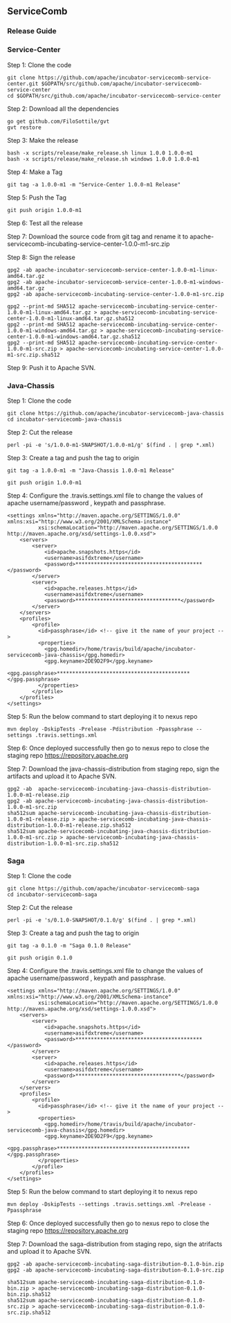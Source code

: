 ## ServiceComb

### Release Guide

### Service-Center

Step 1: Clone the code

```
git clone https://github.com/apache/incubator-servicecomb-service-center.git $GOPATH/src/github.com/apache/incubator-servicecomb-service-center
cd $GOPATH/src/github.com/apache/incubator-servicecomb-service-center
```

Step 2: Download all the dependencies

```
go get github.com/FiloSottile/gvt
gvt restore
```

Step 3: Make the release

```
bash -x scripts/release/make_release.sh linux 1.0.0 1.0.0-m1
bash -x scripts/release/make_release.sh windows 1.0.0 1.0.0-m1
```

Step 4: Make a Tag
```
git tag -a 1.0.0-m1 -m "Service-Center 1.0.0-m1 Release"
```

Step 5: Push the Tag
```
git push origin 1.0.0-m1
```

Step 6: Test all the release

Step 7: Download the source code from git tag and rename it to apache-servicecomb-incubating-service-center-1.0.0-m1-src.zip  
  
Step 8: Sign the release  
```
gpg2 -ab apache-incubator-servicecomb-service-center-1.0.0-m1-linux-amd64.tar.gz
gpg2 -ab apache-incubator-servicecomb-service-center-1.0.0-m1-windows-amd64.tar.gz
gpg2 -ab apache-servicecomb-incubating-service-center-1.0.0-m1-src.zip

gpg2 --print-md SHA512 apache-servicecomb-incubating-service-center-1.0.0-m1-linux-amd64.tar.gz > apache-servicecomb-incubating-service-center-1.0.0-m1-linux-amd64.tar.gz.sha512
gpg2 --print-md SHA512 apache-servicecomb-incubating-service-center-1.0.0-m1-windows-amd64.tar.gz > apache-servicecomb-incubating-service-center-1.0.0-m1-windows-amd64.tar.gz.sha512
gpg2 --print-md SHA512 apache-servicecomb-incubating-service-center-1.0.0-m1-src.zip > apache-servicecomb-incubating-service-center-1.0.0-m1-src.zip.sha512
```
Step 9: Push it to Apache SVN.

### Java-Chassis

Step 1: Clone the code
```
git clone https://github.com/apache/incubator-servicecomb-java-chassis
cd incubator-servicecomb-java-chassis
```

Step 2: Cut the release

```
perl -pi -e 's/1.0.0-m1-SNAPSHOT/1.0.0-m1/g' $(find . | grep *.xml)
```

Step 3: Create a tag and push the tag to origin

```
git tag -a 1.0.0-m1 -m "Java-Chassis 1.0.0-m1 Release"

git push origin 1.0.0-m1
```

Step 4: Configure the .travis.settings.xml file to change the values of apache username/password , keypath and passphrase.
```
<settings xmlns="http://maven.apache.org/SETTINGS/1.0.0" xmlns:xsi="http://www.w3.org/2001/XMLSchema-instance"
          xsi:schemaLocation="http://maven.apache.org/SETTINGS/1.0.0 http://maven.apache.org/xsd/settings-1.0.0.xsd">
    <servers>
        <server>
            <id>apache.snapshots.https</id>
            <username>asifdxtreme</username>
            <password>*****************************************</password>
        </server>
        <server>
            <id>apache.releases.https</id>
            <username>asifdxtreme</username>
            <password>**********************************</password>
        </server>
    </servers>
    <profiles>
        <profile>
          <id>passphrase</id> <!-- give it the name of your project -->
          <properties>
            <gpg.homedir>/home/travis/build/apache/incubator-servicecomb-java-chassis</gpg.homedir>
            <gpg.keyname>2DE9D2F9</gpg.keyname>
            <gpg.passphrase>*******************************************</gpg.passphrase>
          </properties>
        </profile>
    </profiles>          
</settings>
```

Step 5: Run the below command to start deploying it to nexus repo
```
mvn deploy -DskipTests -Prelease -Pdistribution -Ppassphrase --settings .travis.settings.xml
```

Step 6: Once deployed successfully then go to nexus repo to close the staging repo https://repository.apache.org 

Step 7: Download the java-chassis-distribution from staging repo, sign the artifacts and upload it to Apache SVN. 
```
gpg2 -ab  apache-servicecomb-incubating-java-chassis-distribution-1.0.0-m1-release.zip
gpg2 -ab apache-servicecomb-incubating-java-chassis-distribution-1.0.0-m1-src.zip
sha512sum apache-servicecomb-incubating-java-chassis-distribution-1.0.0-m1-release.zip > apache-servicecomb-incubating-java-chassis-distribution-1.0.0-m1-release.zip.sha512
sha512sum apache-servicecomb-incubating-java-chassis-distribution-1.0.0-m1-src.zip > apache-servicecomb-incubating-java-chassis-distribution-1.0.0-m1-src.zip.sha512
```

### Saga

Step 1: Clone the code
```
git clone https://github.com/apache/incubator-servicecomb-saga
cd incubator-servicecomb-saga
```

Step 2: Cut the release

```
perl -pi -e 's/0.1.0-SNAPSHOT/0.1.0/g' $(find . | grep *.xml)
```

Step 3: Create a tag and push the tag to origin

```
git tag -a 0.1.0 -m "Saga 0.1.0 Release"

git push origin 0.1.0
```

Step 4: Configure the .travis.settings.xml file to change the values of apache username/password , keypath and passphrase.
```
<settings xmlns="http://maven.apache.org/SETTINGS/1.0.0" xmlns:xsi="http://www.w3.org/2001/XMLSchema-instance"
          xsi:schemaLocation="http://maven.apache.org/SETTINGS/1.0.0 http://maven.apache.org/xsd/settings-1.0.0.xsd">
    <servers>
        <server>
            <id>apache.snapshots.https</id>
            <username>asifdxtreme</username>
            <password>*****************************************</password>
        </server>
        <server>
            <id>apache.releases.https</id>
            <username>asifdxtreme</username>
            <password>**********************************</password>
        </server>
    </servers>
    <profiles>
        <profile>
          <id>passphrase</id> <!-- give it the name of your project -->
          <properties>
            <gpg.homedir>/home/travis/build/apache/incubator-servicecomb-java-chassis</gpg.homedir>
            <gpg.keyname>2DE9D2F9</gpg.keyname>
            <gpg.passphrase>*******************************************</gpg.passphrase>
          </properties>
        </profile>
    </profiles>          
</settings>
```

Step 5: Run the below command to start deploying it to nexus repo
```
mvn deploy -DskipTests --settings .travis.settings.xml -Prelease -Ppassphrase
```

Step 6: Once deployed successfully then go to nexus repo to close the staging repo https://repository.apache.org 

Step 7: Download the saga-distribution from staging repo, sign the atrifacts and upload it to Apache SVN. 
```
gpg2 -ab apache-servicecomb-incubating-saga-distribution-0.1.0-bin.zip
gpg2 -ab apache-servicecomb-incubating-saga-distribution-0.1.0-src.zip

sha512sum apache-servicecomb-incubating-saga-distribution-0.1.0-bin.zip > apache-servicecomb-incubating-saga-distribution-0.1.0-bin.zip.sha512
sha512sum apache-servicecomb-incubating-saga-distribution-0.1.0-src.zip > apache-servicecomb-incubating-saga-distribution-0.1.0-src.zip.sha512
```
